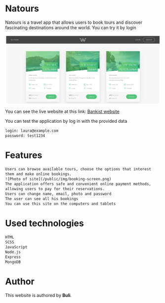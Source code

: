 # **Natours**

Natours is a travel app that allows users to book tours and discover fascinating destinations around the world. You can try it by login

![Photo of site](/public/img/website-screen.png)

You can see the live website at this link: [Bankist website](https://natours-buli-f0a13ba3d4f6.herokuapp.com/)

You can test the application by log in with the provided data

    login: laura@example.com
    password: test1234

# Features

    Users can browse available tours, choose the options that interest them and make online bookings.
    ![Photo of site](/public/img/booking-screen.png)
    The application offers safe and convenient online payment methods, allowing users to pay for their reservations.
    Users can change name, email, photo and password
    The user can see all his bookings
    You can use this site on the computers and tablets

# Used technologies

    HTML
    SCSS
    JavaScript
    Node.js
    Express
    MongoDB

# Author

This website is authored by **Buli**.
